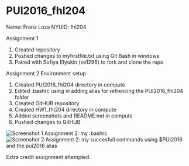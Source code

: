 # PUI2016_fhl204

Name: Franz Loza
NYUID: fhl204

Assignment 1
  1. Created repository 
  2. Pushed changes to myfirstfile.txt using Git Bash in windows
  3. Paired with Sofiya Elyukin (se1296) to fork and clone the repo

Assignment 2
Environment setup
  1. Created PUI2016_fhl204 directory in compute
  2. Edited .bashrc using vi adding alias for refrencing the PUI2016_fhl204 folder
  3. Created GitHUB repository
  4. Created HW1_fhl204 directory in compute
  5. Added screenshots and README.md in compute
  6. Pushed changes to GitHUB
  
![Screenshot 1 Assignment 2: my .bashrc](https://github.com/fhl204/PUI2016_fhl204/blob/master/HW1_fhl204/bashrc_pui2016alias.JPG)
![Screenshot 2 Assignment 2: my succesfull commands using $PUI2016 and the pui2016 alias](https://github.com/fhl204/PUI2016_fhl204/blob/master/HW1_fhl204/aliasPUI2016.JPG)

Extra credit assignment attempted.
